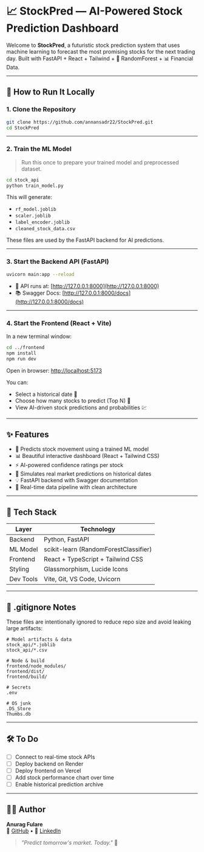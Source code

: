 # 📈 StockPred — AI-Powered Stock Prediction Dashboard

Welcome to **StockPred**, a futuristic stock prediction system that uses machine learning to forecast the most promising stocks for the next trading day. Built with FastAPI + React + Tailwind + 🔮 RandomForest + 📊 Financial Data.

---

## 🚀 How to Run It Locally

### 1. Clone the Repository

```bash
git clone https://github.com/annansadr22/StockPred.git
cd StockPred
```

---

### 2. Train the ML Model

> Run this once to prepare your trained model and preprocessed dataset.

```bash
cd stock_api
python train_model.py
```

This will generate:

- `rf_model.joblib`
- `scaler.joblib`
- `label_encoder.joblib`
- `cleaned_stock_data.csv`

These files are used by the FastAPI backend for AI predictions.

---

### 3. Start the Backend API (FastAPI)

```bash
uvicorn main:app --reload
```

- 🔗 API runs at: [http://127.0.0.1:8000](http://127.0.0.1:8000)  
- 📚 Swagger Docs: [http://127.0.0.1:8000/docs](http://127.0.0.1:8000/docs)

---

### 4. Start the Frontend (React + Vite)

In a new terminal window:

```bash
cd ../frontend
npm install
npm run dev
```

Open in browser: [http://localhost:5173](http://localhost:5173)

You can:

- Select a historical date 📅
- Choose how many stocks to predict (Top N) 🔢
- View AI-driven stock predictions and probabilities 💹

---

## ✨ Features

- 🔮 Predicts stock movement using a trained ML model
- 📊 Beautiful interactive dashboard (React + Tailwind CSS)
- ⚡ AI-powered confidence ratings per stock
- 📅 Simulates real market predictions on historical dates
- 💡 FastAPI backend with Swagger documentation
- 🔁 Real-time data pipeline with clean architecture

---

## 🧠 Tech Stack

| Layer     | Technology                            |
|-----------|----------------------------------------|
| Backend   | Python, FastAPI                        |
| ML Model  | scikit-learn (RandomForestClassifier)  |
| Frontend  | React + TypeScript + Tailwind CSS      |
| Styling   | Glassmorphism, Lucide Icons            |
| Dev Tools | Vite, Git, VS Code, Uvicorn            |

---

## 🧼 .gitignore Notes

These files are intentionally ignored to reduce repo size and avoid leaking large artifacts:

```gitignore
# Model artifacts & data
stock_api/*.joblib
stock_api/*.csv

# Node & build
frontend/node_modules/
frontend/dist/
frontend/build/

# Secrets
.env

# OS junk
.DS_Store
Thumbs.db
```

---

## 🛠 To Do

- [ ] Connect to real-time stock APIs
- [ ] Deploy backend on Render
- [ ] Deploy frontend on Vercel
- [ ] Add stock performance chart over time
- [ ] Enable historical prediction archive

---

## 👨‍💻 Author

**Anurag Fulare**  
📍 [GitHub](https://github.com/annansadr22) • 💼 [LinkedIn](https://www.linkedin.com/in/anuragfulare)

> _"Predict tomorrow's market. Today."_ 🚀
